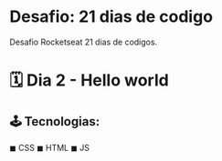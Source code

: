 # Desafio: 21 dias de codigo
 Desafio Rocketseat 21 dias de codigos.
 
# 🗓 Dia 2 - Hello world 
## 🕹 Tecnologias:
◼ CSS
◼ HTML
◼ JS
   


   

